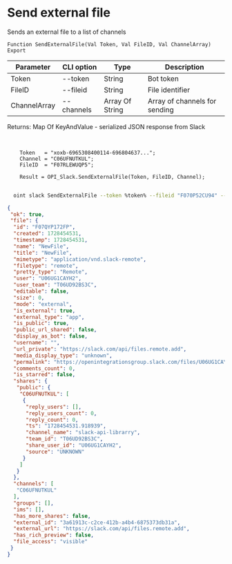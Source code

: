 ﻿---
sidebar_position: 4
---

# Send external file
 Sends an external file to a list of channels



`Function SendExternalFile(Val Token, Val FileID, Val ChannelArray) Export`

  | Parameter | CLI option | Type | Description |
  |-|-|-|-|
  | Token | --token | String | Bot token |
  | FileID | --fileid | String | File identifier |
  | ChannelArray | --channels | Array Of String | Array of channels for sending |

  
  Returns:  Map Of KeyAndValue - serialized JSON response from Slack

<br/>




```bsl title="Code example"
    Token   = "xoxb-6965308400114-696804637...";
    Channel = "C06UFNUTKUL";
    FileID  = "F07RLEWUQP5";

    Result = OPI_Slack.SendExternalFile(Token, FileID, Channel);
```



```sh title="CLI command example"
    
  oint slack SendExternalFile --token %token% --fileid "F070P52CU94" --channels %channels%

```

```json title="Result"
{
 "ok": true,
 "file": {
  "id": "F07QYP172FP",
  "created": 1728454531,
  "timestamp": 1728454531,
  "name": "NewFile",
  "title": "NewFile",
  "mimetype": "application/vnd.slack-remote",
  "filetype": "remote",
  "pretty_type": "Remote",
  "user": "U06UG1CAYH2",
  "user_team": "T06UD92BS3C",
  "editable": false,
  "size": 0,
  "mode": "external",
  "is_external": true,
  "external_type": "app",
  "is_public": true,
  "public_url_shared": false,
  "display_as_bot": false,
  "username": "",
  "url_private": "https://slack.com/api/files.remote.add",
  "media_display_type": "unknown",
  "permalink": "https://openintegrationsgroup.slack.com/files/U06UG1CAYH2/F07QYP172FP/newfile",
  "comments_count": 0,
  "is_starred": false,
  "shares": {
   "public": {
    "C06UFNUTKUL": [
     {
      "reply_users": [],
      "reply_users_count": 0,
      "reply_count": 0,
      "ts": "1728454531.918939",
      "channel_name": "slack-api-librarry",
      "team_id": "T06UD92BS3C",
      "share_user_id": "U06UG1CAYH2",
      "source": "UNKNOWN"
     }
    ]
   }
  },
  "channels": [
   "C06UFNUTKUL"
  ],
  "groups": [],
  "ims": [],
  "has_more_shares": false,
  "external_id": "3a61913c-c2ce-412b-a4b4-6875373db31a",
  "external_url": "https://slack.com/api/files.remote.add",
  "has_rich_preview": false,
  "file_access": "visible"
 }
}
```
